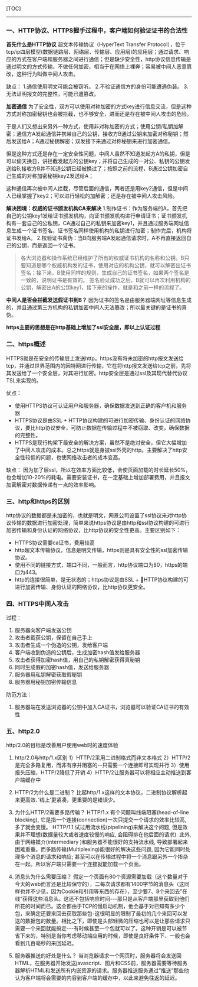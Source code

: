 [TOC]
***

### 一、HTTP协议、HTTPS握手过程中，客户端如何验证证书的合法性

**首先什么是HTTP协议**
超文本传输协议（HyperText Transfer Protocol），位于tcp/ip四层模型(数据链路层、网络层、传输层、应用层)的应用层；通过请求、响应的方式在客户端和服务器之间进行通信；但是缺少安全性，http协议信息传输是通过明文的方式传输，不做任何加密，相当于在网络上裸奔；容易被中间人恶意篡改，这种行为叫做中间人攻击。

缺点：
1.通信使用明文可能会被窃听。
2.不验证通信方的身份可能遭遇伪装。
3.无法证明报文的完整性，可能已遭篡改。

**加密通信**
为了安全性，双方可以使用对称加密的方式key进行信息交流，但是这种方式对称加密秘钥也会被拦截，也不够安全，进而还是存在被中间人攻击的危险。

于是人们又想出来另外一种方式，使用非对称加密的方式；使用公钥/私钥加解密；通信方A发起通信并携带自己的公钥，接收方B通过公钥来加密对称秘钥；然后发送给A；A通过秘钥解密；双发接下来通过对称秘钥来进行加密通信。

但是这种方式还是存在一定安全性问题，中间人虽然不知道发起方A的私钥，但是可以偷天换日，讲拦截发起方的公钥key；并将自己生成的一对公、私钥的公钥发送给B;接收方B并不知道公钥已经被换过了；按照之前的流程，B通过公钥加密自己生成的对称加密秘钥key2发送给A；

这种通信再次被中间人拦截，尽管后面的通信，两者还是用key2通信，但是中间人已经掌握了key2；可以进行轻松的加解密；还是存在被中间人攻击风险。

**解决困境：权威的证书颁发机构CA来解决**
1.制作证书：作为服务端的A，首先把自己的公钥key1发给证书颁发机构，向证书颁发机构进行申请证书；证书颁发机构有一套自己的公私钥，CA通过自己的私钥来加密key1，并且通过服务端网址信息生成一个证书签名，证书签名同样使用机构的私钥进行加密；制作完后，机构将证书发给A。
2.校验证书真伪：当B向服务端A发起通信请求时，A不再直接返回自己的公钥，而是返回一个证书。

> 各大浏览器和操作系统已经维护了所有的权威证书机构的名称和公钥。B只要知道是哪个权威机构发的证书，使用对应的机构公钥，就可以解密出证书签名；接下来，B使用同样的规则，生成自己的证书签名，如果两个签名是一致的，说明证书是有效的。
签名验证成功之后，B就可以再次利用机构的公钥，解密出A的公钥key1，接下来的操作，就是和之前一样的流程了。

**中间人是否会拦截发送假证书到B？**
因为证书的签名是由服务器端网址等信息生成的，并且通过第三方机构的私钥加密中间人无法篡改；所以最关键的是证书的真伪。

**https主要的思想是在http基础上增加了ssl安全层，即以上认证过程**

### 二、https概述

HTTPS就是在安全的传输层上发送http。https没有将未加密的http报文发送给tcp，并通过世界范围内的因特网进行传输，它在将http报文发送给tcp之前，先将其发送给了一个安全层，对其进行加密。http安全层是通过ssl及其现代替代协议TSL来实现的。

优点：
* 使用HTTPS协议可认证用户和服务器，确保数据发送到正确的客户机和服务器
* HTTPS协议是由SSL + HTTP协议构建的可进行加密传输、身份认证的网络协议，要比http协议安全，可防止数据在传输过程中不被窃取、改变，确保数据的完整性。
* HTTPS是现行构架下最安全的解决方案，虽然不是绝对安全，但它大幅增加了中间人攻击的成本。总之https就是身披ssl外壳的http。主要解决了http安全性较低的问题，也使网络攻击者的成本变高。

缺点：
因为加了层ssl，所以在效率方面比较低，会使页面加载的时长延长50%，也会增加10-20%的耗电。需要安装证书，在一定基础上增加部署费用，并且报文加密解密对数据传递有一点的效率影响。

### 三、http和https的区别

http协议的数据都是未加密的，也就是明文，网景公司设置了ssl协议来对http协议传输的数据进行加密处理，简单来说https协议是由http和ssl协议构建的可进行加密传输和身份认证的网络协议，比http协议的安全性更高。主要区别如下：

* HTTPS协议需要ca证书，费用较高
* http超文本传输协议，信息是明文传输，https则是具有安全性的ssl加密传输协议。
* 使用不同的链接方式，端口不同，一般而言，http协议端口为80，https的端口为443。
* http的连接很简单，是无状态的；https协议是由SSL + HTTP协议构建的可进行加密传输、身份认证的网络协议，比http协议更安全。


### 四、HTTPS中间人攻击

过程：
1. 服务器向客户端发送公钥
2. 攻击者截获公钥，保留在自己手上
3. 攻击者生成一个伪造的公钥，发给客户端
4. 客户端收到伪造的公钥后，生成加密hash值发给服务器
5. 攻击者获得加密hash值，用自己的私钥解密获得真秘钥
6. 同时生成假的加密hash值，发送给服务器
7. 服务器用私钥解密获取假秘钥
8. 服务器用秘钥加密传输信息

防范方法：
1. 服务器端在发送浏览器的公钥中加入CA证书，浏览器可以验证CA证书的有效性

### 五、http2.0

http/2.0的目标是改善用户使用web时的速度体验

1. http/2.0与http/1.x区别
1）HTTP/2采用二进制格式而非文本格式
2）HTTP/2是完全多路复用，而非有序并阻塞的--只需要一个连接即可实现并行
3）使用报头压缩，HTTP/2降低了开销
4）HTTP/2让服务器可以将相应主动推送到客户端缓存中

2. HTTP/2为什么是二进制？
比起http/1.x这样的文本协议，二进制协议解析起来更高效、’线上‘更紧凑，更重要的是错误少。

3. 为什么HTTP/2需要多路传输？
HTTP/1.x 有个问题叫线端阻塞(head-of-line blocking), 它是指一个连接(connection)一次只提交一个请求的效率比较高, 多了就会变慢。 HTTP/1.1 试过用流水线(pipelining)来解决这个问题, 但是效果并不理想(数据量较大或者速度较慢的响应, 会阻碍排在他后面的请求). 此外, 由于网络媒介(intermediary )和服务器不能很好的支持流水线, 导致部署起来困难重重。而多路传输(Multiplexing)能很好的解决这些问题, 因为它能同时处理多个消息的请求和响应; 甚至可以在传输过程中将一个消息跟另外一个掺杂在一起。所以客户端只需要一个连接就能加载一个页面。

4. 消息头为什么需要压缩？
假定一个页面有80个资源需要加载（这个数量对于今天的web而言还是比较保守的），二每次请求都有1400字节的消息头（这同样也并不少见，因为Cookie和引用等东西的存在），至少要7、8个来回去”在线“获得这些消息头。这还不包括响应时间---那只是从客户端那里获取到他们所花的时间而已。这全都由于TCP的慢启动机制，他会基于对已知有多少个包，来确定还要来回去获取那些包-这很明显的限制了最初的几个来回可以发送的数据包的数量。相比之下，即使是头部轻微的压缩也可以是让那些请求只需要一个来回就能搞定---有时候甚至一个包就可以了。这种开销是可以被节省下来的，特别是当你考虑移动端应用的时候，即使是良好条件下、一般也会看到几百毫秒的来回延迟。

5. 服务器推送的好处是什么？
当浏览器请求一个网页时，服务器将会发送回HTML，在服务器开始发送javascript、图片和CSS前，服务器需要等待服务器解析HTML和发送所有内嵌资源的请求。服务器推送服务通过”推送“那些他认为客户端将会需要的内容到客户端的缓存中，以此来避免往返的延迟。

